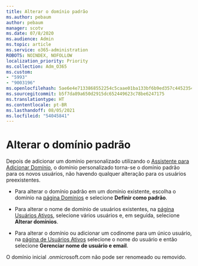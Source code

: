 ```yaml
---
title: Alterar o domínio padrão
ms.author: pebaum
author: pebaum
manager: scotv
ms.date: 07/8/2020
ms.audience: Admin
ms.topic: article
ms.service: o365-administration
ROBOTS: NOINDEX, NOFOLLOW
localization_priority: Priority
ms.collection: Adm_O365
ms.custom:
- "5993"
- "9003196"
ms.openlocfilehash: 5ae6e4e7133868552254c5caae01ba133bf6b9ed357c4452354bbac9525a7f44
ms.sourcegitcommit: b5f7da89a650d2915dc652449623c78be6247175
ms.translationtype: HT
ms.contentlocale: pt-BR
ms.lasthandoff: 08/05/2021
ms.locfileid: "54045841"
---
```

# <a name="change-default-domain"></a>Alterar o domínio padrão

Depois de adicionar um domínio personalizado utilizando o [Assistente para Adicionar Domínio](https://admin.microsoft.com/Adminportal#/Domains/Wizard), o domínio personalizado torna-se o domínio padrão para os novos usuários, não havendo qualquer alteração para os usuários preexistentes.

- Para alterar o domínio padrão em um domínio existente, escolha o domínio na [página Domínios](https://admin.microsoft.com/Adminportal/Home#/Domains) e selecione **Definir como padrão**.

- Para alterar o nome de domínio de usuários existentes, na [página Usuários Ativos](https://admin.microsoft.com/Adminportal/Home#/users), selecione vários usuários e, em seguida, selecione **Alterar domínios**.

- Para alterar o domínio ou adicionar um codinome para um único usuário, na [ página de Usuários Ativos](https://admin.microsoft.com/Adminportal/Home#/users) selecione o nome do usuário e então selecione **Gerenciar nome de usuário e email**.

O domínio inicial .onmicrosoft.com não pode ser renomeado ou removido.